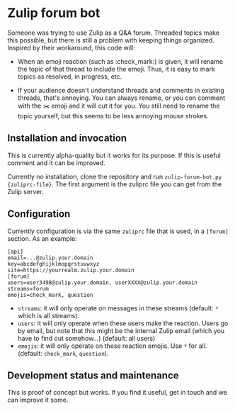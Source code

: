 # Zulip forum bot

Someone was trying to use Zulip as a Q&A forum.  Threaded topics make
this possible, but there is still a problem with keeping things
organized.  Inspired by their workaround, this code will:

* When an emoji reaction (such as :check_mark:) is given, it will
  rename the topic of that thread to include the emoji.  Thus, it is
  easy to mark topics as resolved, in progress, etc.

* If your audience doesn't understand threads and comments in existing
  threads, that's annoying.  You can always rename, or you con comment
  with the :scissors: emoji and it will cut it for you.  You still
  need to rename the topic yourself, but this seems to be less
  annoying mouse strokes.


## Installation and invocation

This is currently alpha-quality but it works for its purpose.  If this
is useful comment and it can be improved.

Currently no installation, clone the repository and run
`zulip-forum-bot.py {zuliprc-file}`.  The first argument is the
zuliprc file you can get from the Zulip server.


## Configuration

Currently configuration is via the same `zuliprc` file that is used,
in a `[forum]` section.  As an example:

```
[api]
email=...@zulip.your.domain
key=abcdefghijklmopqrstuvwxyz
site=https://yourrealm.zulip.your.domain
[forum]
users=user3498@zulip.your.domain, userXXXX@zulip.your.domain
streams=forum
emojis=check_mark, question
```

* `streams`: it will only operate on messages in these streams
  (default: `*` which is all streams).
* `users`: it will only operate when these users make the reaction.
  Users go by email, but note that this might be the internal Zulip
  email (which you have to find out somehow...)  (default: all users)
* `emojis`: it will only operate on these reaction emojis.  Use `*`
  for all.  (default: `check_mark`, `question`).


## Development status and maintenance

This is proof of concept but works.  If you find it useful, get in
touch and we can improve it some.
